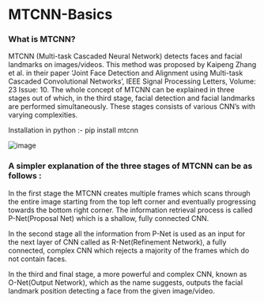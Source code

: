 # MTCNN-Basics

<h3>What is MTCNN?</h3>

MTCNN (Multi-task Cascaded Neural Network) detects faces and facial landmarks on images/videos. This method was proposed by Kaipeng Zhang et al. in their paper ‘Joint Face Detection and Alignment using Multi-task Cascaded Convolutional Networks’, IEEE Signal Processing Letters, Volume: 23 Issue: 10.
The whole concept of MTCNN can be explained in three stages out of which, in the third stage, facial detection and facial landmarks are performed simultaneously. These stages consists of various CNN’s with varying complexities.

Installation in python :- pip install mtcnn

![image](https://user-images.githubusercontent.com/48207530/115844066-1a87cd80-a43d-11eb-85f3-f1d0ea4d6957.png)


<h3>A simpler explanation of the three stages of MTCNN can be as follows : </h3>

In the first stage the MTCNN creates multiple frames which scans through the entire image starting from the top left corner and eventually progressing towards the bottom right corner. The information retrieval process is called P-Net(Proposal Net) which is a shallow, fully connected CNN.

In the second stage all the information from P-Net is used as an input for the next layer of CNN called as R-Net(Refinement Network), a fully connected, complex CNN which rejects a majority of the frames which do not contain faces.

In the third and final stage, a more powerful and complex CNN, known as O-Net(Output Network), which as the name suggests, outputs the facial landmark position detecting a face from the given image/video.
